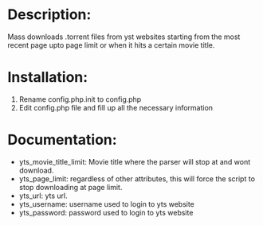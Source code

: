 # Description:

Mass downloads .torrent files from yst websites starting from the most recent page upto page limit or when it hits a certain movie title.

# Installation:

1. Rename config.php.init to config.php
2. Edit config.php file and fill up all the necessary information


# Documentation:
  - yts_movie_title_limit: Movie title where the parser will stop at and wont download.
  - yts_page_limit: regardless of other attributes, this will force the script to stop downloading at page limit.
  - yts_url: yts url.
  - yts_username: username used to login to yts website
  - yts_password: password used to login to yts website
  
